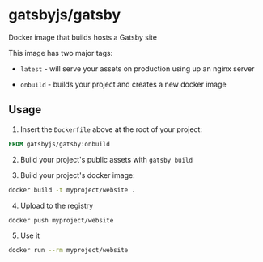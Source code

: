 # gatsbyjs/gatsby
Docker image that builds hosts a Gatsby site

This image has two major tags:

* `latest` - will serve your assets on production using up an nginx server

* `onbuild` - builds your project and creates a new docker image

## Usage

1. Insert the `Dockerfile` above at the root of your project:

  ```Dockerfile
  FROM gatsbyjs/gatsby:onbuild
  ```

2. Build your project's public assets with `gatsby build`

3. Build your project's docker image:

  ```bash
  docker build -t myproject/website .
  ```

4. Upload to the registry

  ```bash
  docker push myproject/website
  ```

5. Use it

  ```bash
  docker run --rm myproject/website
  ```
